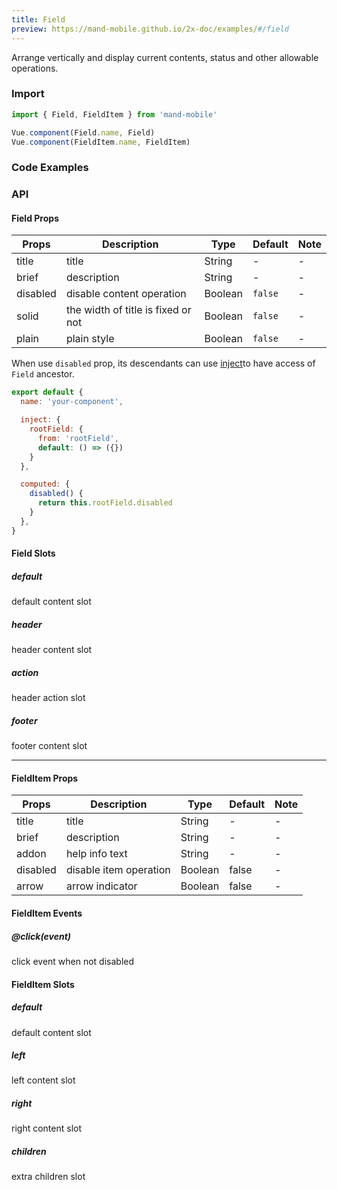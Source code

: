 ```yaml
---
title: Field
preview: https://mand-mobile.github.io/2x-doc/examples/#/field
---
```


Arrange vertically and display current contents, status and other allowable operations.

### Import

```javascript
import { Field, FieldItem } from 'mand-mobile'

Vue.component(Field.name, Field)
Vue.component(FieldItem.name, FieldItem)
```

### Code Examples
<!-- DEMO -->

### API

#### Field Props
|Props | Description | Type | Default | Note|
|----|-----|------|------|------|
|title|title|String|-|-|
|brief|description|String|-|-|
|disabled|disable content operation|Boolean|`false`|-|
|solid|	the width of title is fixed or not|Boolean|`false`|-|
|plain|plain style|Boolean|`false`|-|

When use `disabled` prop, its descendants can use [inject](https://vuejs.org/v2/api/#provide-inject)to have access of `Field` ancestor.

```javascript
export default {
  name: 'your-component',

  inject: {
    rootField: {
      from: 'rootField',
      default: () => ({})
    }
  },

  computed: {
    disabled() {
      return this.rootField.disabled
    }
  },
}
```

#### Field Slots

##### default
default content slot

##### header
header content slot

##### action
header action slot

##### footer
footer content slot

---

#### FieldItem Props
|Props | Description | Type | Default | Note|
|----|-----|------|------|------|
|title|title|String|-|-|
|brief|description|String|-|-|
|addon|help info text|String|-|-|
|disabled|disable item operation|Boolean|false|-|
|arrow|arrow indicator|Boolean|false|-|

#### FieldItem Events
##### @click(event)
click event when not disabled

#### FieldItem Slots

##### default
default content slot

##### left
left content slot

##### right
right content slot

##### children
extra children slot
